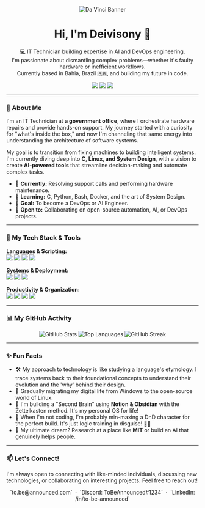 <p align="center">
  <img src="https://github.com/user-attachments/assets/fad3ac38-47ef-4866-9914-d8ac37d47b5f" alt="Da Vinci Banner">
</p>

<h1 align="center">Hi, I'm Deivisony 👋</h1>

<p align="center">
  💻 IT Technician building expertise in AI and DevOps engineering.
  <br />
  I'm passionate about dismantling complex problems—whether it's faulty hardware or inefficient workflows. 
  <br />
  Currently based in Bahia, Brazil 🇧🇷, and building my future in code.
</p>

<p align="center">
  <a href="mailto:your.email@example.com"><img src="https://img.shields.io/badge/Email-D14836?style=for-the-badge&logo=gmail&logoColor=white" /></a>
  <a href="https://www.linkedin.com/in/your-linkedin-profile/"><img src="https://img.shields.io/badge/LinkedIn-0077B5?style=for-the-badge&logo=linkedin&logoColor=white" /></a>
  <a href="https://twitter.com/YourHandle"><img src="https://img.shields.io/badge/Twitter-1DA1F2?style=for-the-badge&logo=twitter&logoColor=white" /></a>
</p>

---

### 📌 About Me

I'm an IT Technician at **a government office**, where I orchestrate hardware repairs and provide hands-on support. My journey started with a curiosity for "what's inside the box," and now I'm channeling that same energy into understanding the architecture of software systems.

My goal is to transition from fixing machines to building intelligent systems. I'm currently diving deep into **C, Linux, and System Design**, with a vision to create **AI-powered tools** that streamline decision-making and automate complex tasks.

- 🏢 **Currently:** Resolving support calls and performing hardware maintenance.
- 🌱 **Learning:** C, Python, Bash, Docker, and the art of System Design.
- 🎯 **Goal:** To become a DevOps or AI Engineer.
- 🤝 **Open to:** Collaborating on open-source automation, AI, or DevOps projects.

---

### 🚀 My Tech Stack & Tools

<p align="left">
  <strong>Languages & Scripting:</strong><br>
  <img src="https://img.shields.io/badge/C-A8B9CC?style=for-the-badge&logo=c&logoColor=white" />
  <img src="https://img.shields.io/badge/Pascal-E32F26?style=for-the-badge&logoColor=white" />
  <img src="https://img.shields.io/badge/Python-3776AB?style=for-the-badge&logo=python&logoColor=white" />
  <img src="https://img.shields.io/badge/Bash-4EAA25?style=for-the-badge&logo=gnubash&logoColor=white" />
</p>
<p align="left">
  <strong>Systems & Deployment:</strong><br>
  <img src="https://img.shields.io/badge/Linux-FCC624?style=for-the-badge&logo=linux&logoColor=black" />
  <img src="https://img.shields.io/badge/Windows_Server-0078D6?style=for-the-badge&logo=windows-server&logoColor=white" />
  <img src="https://img.shields.io/badge/Docker-2496ED?style=for-the-badge&logo=docker&logoColor=white" />
</p>
<p align="left">
  <strong>Productivity & Organization:</strong><br>
  <img src="https://img.shields.io/badge/Notion-000000?style=for-the-badge&logo=notion&logoColor=white" />
  <img src="https://img.shields.io/badge/Obsidian-483699?style=for-the-badge&logo=obsidian&logoColor=white" />
  <img src="https://img.shields.io/badge/Git-F05032?style=for-the-badge&logo=git&logoColor=white" />
  <img src="https://img.shields.io/badge/VS_Code-007ACC?style=for-the-badge&logo=visual-studio-code&logoColor=white" />
</p>

---

### 📊 My GitHub Activity

<p align="center">
  <img src="https://github-readme-stats.vercel.app/api?username=YOUR_USERNAME&show_icons=true&theme=tokyonight&rank_icon=github&hide_border=true" alt="GitHub Stats" />
  <img src="https://github-readme-stats.vercel.app/api/top-langs/?username=YOUR_USERNAME&layout=compact&theme=tokyonight&hide_border=true" alt="Top Languages" />
  <img src="https://github-readme-streak-stats.herokuapp.com/?user=YOUR_USERNAME&theme=tokyonight&hide_border=true" alt="GitHub Streak" />
</p>

---

### ✨ Fun Facts

- 🛠️ My approach to technology is like studying a language's etymology: I trace systems back to their foundational concepts to understand their evolution and the 'why' behind their design.
- 🐧 Gradually migrating my digital life from Windows to the open-source world of Linux.
- 🧠 I'm building a "Second Brain" using **Notion & Obsidian** with the Zettelkasten method. It's my personal OS for life!
- 🎲 When I'm not coding, I'm probably min-maxing a DnD character for the perfect build. It's just logic training in disguise! 🧙‍♂️
- 🚀 My ultimate dream? Research at a place like **MIT** or build an AI that genuinely helps people.

---

### 📫 Let's Connect!

I'm always open to connecting with like-minded individuals, discussing new technologies, or collaborating on interesting projects. Feel free to reach out!

<p align="center">
  `to.be@announced.com` &nbsp;&middot;&nbsp;
  `Discord: ToBeAnnounced#1234` &nbsp;&middot;&nbsp;
  `LinkedIn: /in/to-be-announced`
</p>
